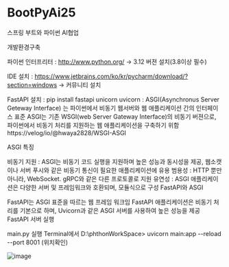 # BootPyAi25
스프링 부트와 파이썬 AI협업

개발환경구축

파이썬 인터프리터 : http://www.python.org/ -> 3.12 버젼 설치(3.8이상 필수)

IDE 설치 : https://www.jetbrains.com/ko/kr/pycharm/download/?section=windows -> 커뮤니티 설치

FastAPI 설치 : pip install fastapi unicorn uvicorn : ASGI(Asynchronus Server Geteway Interface) 는 파이썬에서 비동기 웹서버와 웹 애플리케이션 간의 인터페이스 표준 ASGI는 기존 WSGI(web Server Gateway Interface)의 비동기 버젼으로, 파이썬에서 비동기 처리를 지원하는 웹 애플리케이션을 구축하기 위함 https://velog/io/@hwaya2828/WSGI-ASGI

ASGI 특징

비동기 지원 : ASGI는 비동기 코드 실행을 지원하며 높은 성능과 동시성을 제공, 웹소캣이나 서버 푸시와 같은 비동기 통신이 필요한 애플리케이션에 유용
범용성 : HTTP 뿐만 아니라, WebSocket. gRPC와 같은 다른 프로토콜로 지원
유연성 : ASGI 애플리케이션은 다양한 서버 및 프레임워크와 호환되며, 모듈식으로 구성
FastAPI와 ASGI

FastAPI는 ASGI 표준을 따르는 웹 프레임 워크임
FastAPI 애플리케이션은 비동기 처리를 기본으로 하며, Uvicorn과 같은 ASGI 서버를 사용하여 높은 성능을 제공
FastAPI 서버 실행

main.py 실행
Terminal에서 D:\phthonWorkSpace> uvicorn main:app --reload --port 8001 (위치확인)






![image](https://github.com/user-attachments/assets/ed6699f2-6367-4187-8450-9108cf063b96)
